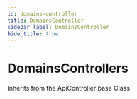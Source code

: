 ```yaml
---
id: domains-controller
title: DomainsController
sidebar_label: DomainsController
hide_title: true
---
```


# DomainsControllers

Inherits from the ApiController base Class
